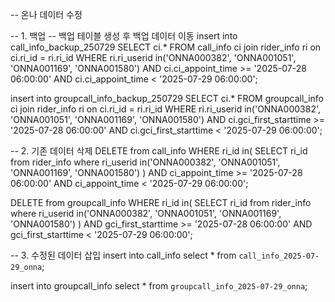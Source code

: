 -- 온나 데이터 수정

-- 1. 백업
-- 백업 테이블 생성 후 백업 데이터 이동
insert into call_info_backup_250729 
SELECT ci.*
FROM call_info ci
join rider_info ri
on ci.ri_id = ri.ri_id 
WHERE ri.ri_userid in('ONNA000382', 'ONNA001051', 'ONNA001169', 'ONNA001580') AND ci.ci_appoint_time >= '2025-07-28 06:00:00' AND ci.ci_appoint_time < '2025-07-29 06:00:00';

insert into groupcall_info_backup_250729 
SELECT ci.*
FROM groupcall_info ci
join rider_info ri
on ci.ri_id = ri.ri_id 
WHERE ri.ri_userid in('ONNA000382', 'ONNA001051', 'ONNA001169', 'ONNA001580') AND ci.gci_first_starttime >= '2025-07-28 06:00:00' AND ci.gci_first_starttime < '2025-07-29 06:00:00';

-- 2. 기존 데이터 삭제
DELETE from call_info WHERE ri_id in(
SELECT ri_id
from rider_info 
where ri_userid in('ONNA000382', 'ONNA001051', 'ONNA001169', 'ONNA001580')
) AND ci_appoint_time >= '2025-07-28 06:00:00' AND ci_appoint_time < '2025-07-29 06:00:00';

DELETE from groupcall_info WHERE ri_id in(
SELECT ri_id
from rider_info 
where ri_userid in('ONNA000382', 'ONNA001051', 'ONNA001169', 'ONNA001580')
) AND gci_first_starttime >= '2025-07-28 06:00:00' AND gci_first_starttime < '2025-07-29 06:00:00';


-- 3. 수정된 데이터 삽입
insert into call_info
select *
from `call_info_2025-07-29_onna`;

insert into groupcall_info 
select *
from `groupcall_info_2025-07-29_onna`;
